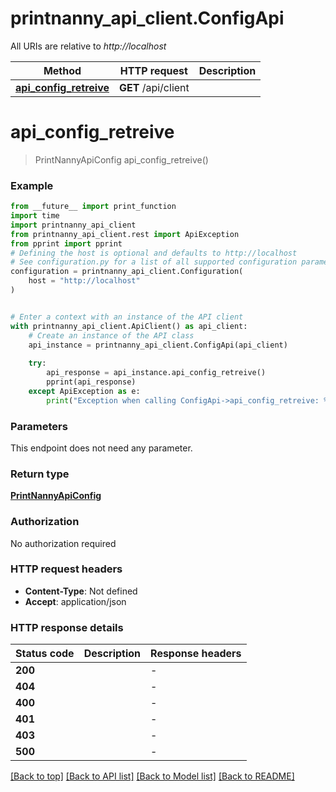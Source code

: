 # printnanny_api_client.ConfigApi

All URIs are relative to *http://localhost*

Method | HTTP request | Description
------------- | ------------- | -------------
[**api_config_retreive**](ConfigApi.md#api_config_retreive) | **GET** /api/client | 


# **api_config_retreive**
> PrintNannyApiConfig api_config_retreive()



### Example

```python
from __future__ import print_function
import time
import printnanny_api_client
from printnanny_api_client.rest import ApiException
from pprint import pprint
# Defining the host is optional and defaults to http://localhost
# See configuration.py for a list of all supported configuration parameters.
configuration = printnanny_api_client.Configuration(
    host = "http://localhost"
)


# Enter a context with an instance of the API client
with printnanny_api_client.ApiClient() as api_client:
    # Create an instance of the API class
    api_instance = printnanny_api_client.ConfigApi(api_client)
    
    try:
        api_response = api_instance.api_config_retreive()
        pprint(api_response)
    except ApiException as e:
        print("Exception when calling ConfigApi->api_config_retreive: %s\n" % e)
```

### Parameters
This endpoint does not need any parameter.

### Return type

[**PrintNannyApiConfig**](PrintNannyApiConfig.md)

### Authorization

No authorization required

### HTTP request headers

 - **Content-Type**: Not defined
 - **Accept**: application/json

### HTTP response details
| Status code | Description | Response headers |
|-------------|-------------|------------------|
**200** |  |  -  |
**404** |  |  -  |
**400** |  |  -  |
**401** |  |  -  |
**403** |  |  -  |
**500** |  |  -  |

[[Back to top]](#) [[Back to API list]](../README.md#documentation-for-api-endpoints) [[Back to Model list]](../README.md#documentation-for-models) [[Back to README]](../README.md)

